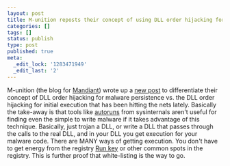 ```yaml
---
layout: post
title: M-unition reposts their concept of using DLL order hijacking for malware persistence
categories: []
tags: []
status: publish
type: post
published: true
meta:
  _edit_lock: '1283471949'
  _edit_last: '2'
---
```

M-unition (the blog for <a href="http://www.mandiant.com/">Mandiant</a>) wrote up a <a href="http://blog.mandiant.com/archives/1448">new post</a> to differentiate their concept of DLL order hijacking for malware persistence vs. the DLL order hijacking for initial execution that has been hitting the nets lately.  Basically the take-away is that tools like <a href="http://technet.microsoft.com/en-us/sysinternals/bb963902.aspx">autoruns</a> from sysinternals aren't useful for finding even the simple to write malware if it takes advantage of this technique.  Basically, just trojan a DLL, or write a DLL that passes through the calls to the real DLL, and in your DLL you get execution for your malware code.  There are MANY ways of getting execution.  You don't have to get energy from the registry <a href="http://support.microsoft.com/kb/314866">Run key</a> or other common spots in the registry.  This is further proof that white-listing is the way to go.
